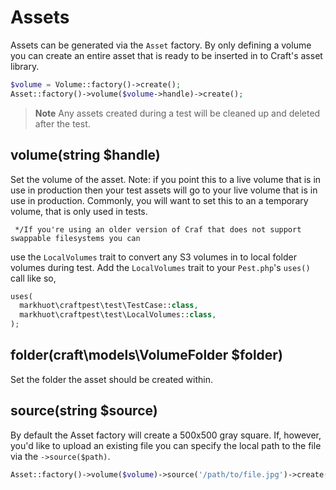 # Assets
Assets can be generated via the `Asset` factory. By only defining a volume you can create an entire asset that is
ready to be inserted in to Craft's asset library.
```php
$volume = Volume::factory()->create();
Asset::factory()->volume($volume->handle)->create();
```
> **Note**
> Any assets created during a test will be cleaned up and deleted after the test.

## volume(string $handle)
Set the volume of the asset. Note: if you point this to a live volume that is in use in
production then your test assets will go to your live volume that is in use in production.
Commonly, you will want to set this to an a temporary volume, that is only used in tests.

     */If you're using an older version of Craf that does not support swappable filesystems you can
use the `LocalVolumes` trait to convert any S3 volumes in to local folder volumes during
test.
Add the `LocalVolumes` trait to your `Pest.php`'s `uses()` call like so,
```php
uses(
  markhuot\craftpest\test\TestCase::class,
  markhuot\craftpest\test\LocalVolumes::class,
);
```

## folder(craft\models\VolumeFolder $folder)
Set the folder the asset should be created within.

## source(string $source)
By default the Asset factory will create a 500x500 gray square. If, however, you'd like to
upload an existing file you can specify the local path to the file via the `->source($path)`.
```php
Asset::factory()->volume($volume)->source('/path/to/file.jpg')->create();
```